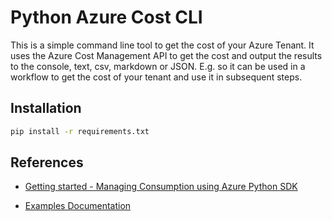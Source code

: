 # Python Azure Cost CLI

This is a simple command line tool to get the cost of your Azure Tenant. It uses the Azure Cost Management API to get the cost and output the results to the console, text, csv, markdown or JSON. E.g. so it can be used in a workflow to get the cost of your tenant and use it in subsequent steps.

## Installation

```bash
pip install -r requirements.txt
```

## References

* [Getting started - Managing Consumption using Azure Python SDK](https://learn.microsoft.com/en-us/samples/azure-samples/azure-samples-python-management/costmanagement/)

* [Examples Documentation](https://github.com/Azure-Samples/azure-samples-python-management/tree/main/samples/costmanagement)
